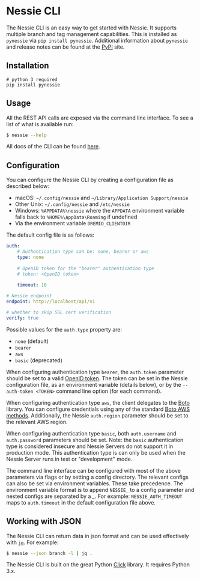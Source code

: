 # Nessie CLI

The Nessie CLI is an easy way to get started with Nessie. It supports multiple branch 
and tag management capabilities. This is installed as `pynessie` via `pip install pynessie`.
Additional information about `pynessie` and release notes can be found at the [PyPI](https://pypi.org/project/pynessie/) site. 

## Installation

```
# python 3 required
pip install pynessie
```

## Usage 
All the REST API calls are exposed via the command line interface. To see a list of what is available run:

``` bash
$ nessie --help
``` 

All docs of the CLI can be found [here](https://nessie.readthedocs.io/en/latest/cli.html).

## Configuration

You can configure the Nessie CLI by creating a configuration file as described below:

* macOS: `~/.config/nessie` and `~/Library/Application Support/nessie`
* Other Unix: `~/.config/nessie` and `/etc/nessie`
* Windows: `%APPDATA%\nessie` where the `APPDATA` environment variable falls
  back to `%HOME%\AppData\Roaming` if undefined
* Via the environment variable `DREMIO_CLIENTDIR`

The default config file is as follows:

``` yaml
auth:
    # Authentication type can be: none, bearer or aws
    type: none
    
    # OpenID token for the "bearer" authentication type
    # token: <OpenID token>
    
    timeout: 10

# Nessie endpoint
endpoint: http://localhost/api/v1

# whether to skip SSL cert verification
verify: true 
```

Possible values for the `auth.type` property are:

* `none` (default)
* `bearer`
* `aws`
* `basic` (deprecated)

When configuring authentication type `bearer`, the `auth.token` parameter should be set to a valid
[OpenID token](https://openid.net/specs/openid-connect-core-1_0.html). The token can be set in the Nessie
configuration file, as an environment variable (details below), or by the `--auth-token <TOKEN>` command
line option (for each command).

When configuring authentication type `aws`, the client delegates to the [Boto](https://boto3.amazonaws.com/v1/documentation/api/latest/index.html) 
library. You can configure credentials using any of the standard [Boto AWS methods](https://boto3.amazonaws.com/v1/documentation/api/latest/guide/credentials.html#configuring-credentials).
Additionally, the Nessie `auth.region` parameter should be set to the relevant AWS region.

When configuring authentication type `basic`, both `auth.username` and `auth.password` parameters should be set.
Note: the `basic` authentication type is considered insecure and Nessie Servers do not support it in production
mode. This authentication type is can only be used when the Nessie Server runs in test or "development" mode.

The command line interface can be configured with most of the above parameters via flags or by setting
a config directory. The relevant configs can also be set via environment variables. These take precedence. The
environment variable format is to append `NESSIE_` to a config parameter and nested configs are separated by a *_*. For
example: `NESSIE_AUTH_TIMEOUT` maps to `auth.timeout` in the default configuration file above.


## Working with JSON

The Nessie CLI can return data in json format and can be used effectively with [`jq`](https://stedolan.github.io/jq/). For example:

``` bash
$ nessie --json branch -l | jq .
```

The Nessie CLI is built on the great Python [Click](https://click.palletsprojects.com) library. It requires Python 3.x.

